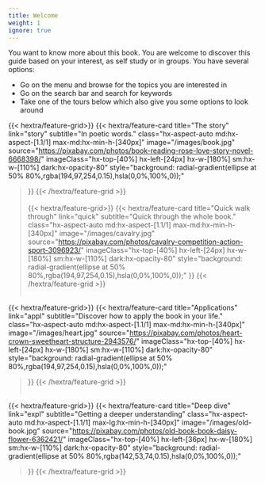```yaml
---
title: Welcome
weight: 1
ignore: true
---
```


You want to know more about this book. You are welcome to discover this guide based on your interest, as self study or in groups. You have several options:
- Go on the menu and browse for the topics you are interested in
- Go on the search bar and search for keywords
- Take one of the tours below which also give you some options to look around

<div class="hx-mt-6"></div>


{{< hextra/feature-grid>}}
  {{< hextra/feature-card
    title="The story"
    link="story"
    subtitle="In poetic words."
    class="hx-aspect-auto md:hx-aspect-[1.1/1] max-md:hx-min-h-[340px]"
    image="/images/book.jpg"
    source="https://pixabay.com/photos/book-reading-rose-love-story-novel-6668398/"
    imageClass="hx-top-[40%] hx-left-[24px] hx-w-[180%] sm:hx-w-[110%] dark:hx-opacity-80"
    style="background: radial-gradient(ellipse at 50% 80%,rgba(194,97,254,0.15),hsla(0,0%,100%,0));"
  >}}
{{< /hextra/feature-grid >}}
</br></br>
{{< hextra/feature-grid>}}
  {{< hextra/feature-card
    title="Quick walk through"
    link="quick"
    subtitle="Quick through the whole book."
    class="hx-aspect-auto md:hx-aspect-[1.1/1] max-md:hx-min-h-[340px]"
    image="/images/cavalry.jpg"
    source="https://pixabay.com/photos/cavalry-competition-action-sport-3096923/"
    imageClass="hx-top-[40%] hx-left-[24px] hx-w-[180%] sm:hx-w-[110%] dark:hx-opacity-80"
    style="background: radial-gradient(ellipse at 50% 80%,rgba(194,97,254,0.15),hsla(0,0%,100%,0));"
  >}}
{{< /hextra/feature-grid >}}
</br></br>

{{< hextra/feature-grid>}}
  {{< hextra/feature-card
    title="Applications"
    link="appl"
    subtitle="Discover how to apply the book in your life."
    class="hx-aspect-auto md:hx-aspect-[1.1/1] max-md:hx-min-h-[340px]"
    image="/images/heart.jpg"
    source="https://pixabay.com/photos/heart-crown-sweetheart-structure-2943576/"
    imageClass="hx-top-[40%] hx-left-[24px] hx-w-[180%] sm:hx-w-[110%] dark:hx-opacity-80"
    style="background: radial-gradient(ellipse at 50% 80%,rgba(194,97,254,0.15),hsla(0,0%,100%,0));"
  >}}
{{< /hextra/feature-grid >}}
</br></br>

{{< hextra/feature-grid>}}
  {{< hextra/feature-card
    title="Deep dive"
    link="expl"
    subtitle="Getting a deeper understanding"
    class="hx-aspect-auto md:hx-aspect-[1.1/1] max-lg:hx-min-h-[340px]"
    image="/images/old-book.jpg"
    source="https://pixabay.com/photos/old-book-book-daisy-flower-6362421/"
    imageClass="hx-top-[40%] hx-left-[36px] hx-w-[180%] sm:hx-w-[110%] dark:hx-opacity-80"
    style="background: radial-gradient(ellipse at 50% 80%,rgba(142,53,74,0.15),hsla(0,0%,100%,0));"
  >}}
{{< /hextra/feature-grid >}}
